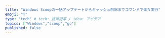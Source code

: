 ```yaml
---
title: "Windows Scoopの一括アップデートからキャッシュ削除までコマンドで楽々実行"
emoji: "💬"
type: "tech" # tech: 技術記事 / idea: アイデア
topics: ["Windows","scoop","go"]
published: false
---
```

